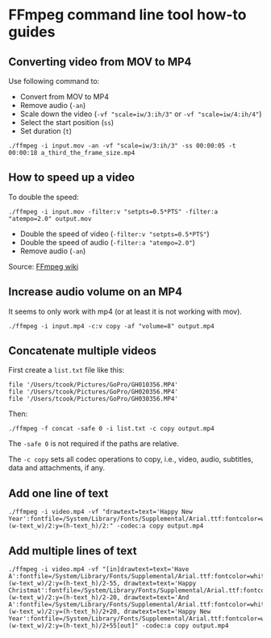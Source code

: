 # FFmpeg command line tool how-to guides

## Converting video from MOV to MP4

Use following command to:

* Convert from MOV to MP4
* Remove audio (`-an`)
* Scale down the video (`-vf "scale=iw/3:ih/3"` or `-vf "scale=iw/4:ih/4"`)
* Select the start position (`ss`)
* Set duration (`t`)

```
./ffmpeg -i input.mov -an -vf "scale=iw/3:ih/3" -ss 00:00:05 -t 00:00:18 a_third_the_frame_size.mp4
```

## How to speed up a video

To double the speed:

```
./ffmpeg -i input.mov -filter:v "setpts=0.5*PTS" -filter:a "atempo=2.0" output.mov
```

* Double the speed of video (`-filter:v "setpts=0.5*PTS"`)
* Double the speed of audio (`-filter:a "atempo=2.0"`)
* Remove audio (`-an`)

Source: [FFmpeg wiki](https://trac.ffmpeg.org/wiki/How%20to%20speed%20up%20/%20slow%20down%20a%20video)

## Increase audio volume on an MP4

It seems to only work with mp4 (or at least it is not working with mov).

```
./ffmpeg -i input.mp4 -c:v copy -af "volume=8" output.mp4
```

## Concatenate multiple videos

First create a `list.txt` file like this:

```
file '/Users/tcook/Pictures/GoPro/GH010356.MP4'
file '/Users/tcook/Pictures/GoPro/GH020356.MP4'
file '/Users/tcook/Pictures/GoPro/GH030356.MP4'
```

Then:

```
./ffmpeg -f concat -safe 0 -i list.txt -c copy output.mp4
```

The `-safe 0` is not required if the paths are relative.

The `-c copy` sets all codec operations to copy, i.e., video, audio, subtitles, data and attachments, if any.

## Add one line of text

```
./ffmpeg -i video.mp4 -vf "drawtext=text='Happy New Year':fontfile=/System/Library/Fonts/Supplemental/Arial.ttf:fontcolor=white:fontsize=30:x=(w-text_w)/2:y=(h-text_h)/2:" -codec:a copy output.mp4
```

## Add multiple lines of text

```
./ffmpeg -i video.mp4 -vf "[in]drawtext=text='Have A':fontfile=/System/Library/Fonts/Supplemental/Arial.ttf:fontcolor=white:fontsize=30:x=(w-text_w)/2:y=(h-text_h)/2-55, drawtext=text='Happy Christmat':fontfile=/System/Library/Fonts/Supplemental/Arial.ttf:fontcolor=white:fontsize=30:x=(w-text_w)/2:y=(h-text_h)/2-20, drawtext=text='And A':fontfile=/System/Library/Fonts/Supplemental/Arial.ttf:fontcolor=white:fontsize=30:x=(w-text_w)/2:y=(h-text_h)/2+20, drawtext=text='Happy New Year':fontfile=/System/Library/Fonts/Supplemental/Arial.ttf:fontcolor=white:fontsize=30:x=(w-text_w)/2:y=(h-text_h)/2+55[out]" -codec:a copy output.mp4
```
